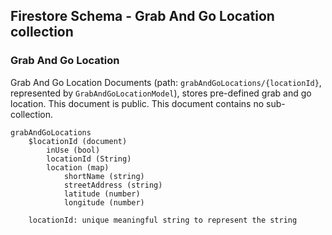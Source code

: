 ## Firestore Schema - Grab And Go Location collection

### Grab And Go Location

Grab And Go Location Documents (path: `grabAndGoLocations/{locationId}`, represented by 
`GrabAndGoLocationModel`), stores pre-defined grab and go location. This document is public. 
This document contains no sub-collection.

```
grabAndGoLocations
    $locationId (document)
        inUse (bool)
        locationId (String)
        location (map)    
            shortName (string)
            streetAddress (string)
            latitude (number)
            longitude (number)
    
    locationId: unique meaningful string to represent the string
```